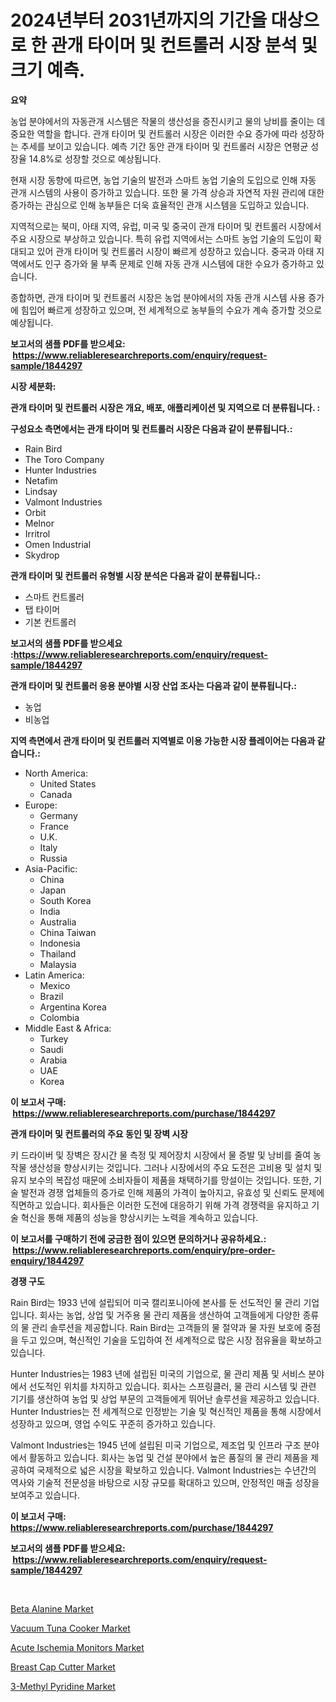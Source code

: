 <p><h1>2024년부터 2031년까지의 기간을 대상으로 한 관개 타이머 및 컨트롤러 시장 분석 및 크기 예측.</h1></p><p><strong>요약</strong></p>
<p><p>농업 분야에서의 자동관개 시스템은 작물의 생산성을 증진시키고 물의 낭비를 줄이는 데 중요한 역할을 합니다. 관개 타이머 및 컨트롤러 시장은 이러한 수요 증가에 따라 성장하는 추세를 보이고 있습니다. 예측 기간 동안 관개 타이머 및 컨트롤러 시장은 연평균 성장율 14.8%로 성장할 것으로 예상됩니다.</p><p>현재 시장 동향에 따르면, 농업 기술의 발전과 스마트 농업 기술의 도입으로 인해 자동 관개 시스템의 사용이 증가하고 있습니다. 또한 물 가격 상승과 자연적 자원 관리에 대한 증가하는 관심으로 인해 농부들은 더욱 효율적인 관개 시스템을 도입하고 있습니다.</p><p>지역적으로는 북미, 아태 지역, 유럽, 미국 및 중국이 관개 타이머 및 컨트롤러 시장에서 주요 시장으로 부상하고 있습니다. 특히 유럽 지역에서는 스마트 농업 기술의 도입이 확대되고 있어 관개 타이머 및 컨트롤러 시장이 빠르게 성장하고 있습니다. 중국과 아태 지역에서도 인구 증가와 물 부족 문제로 인해 자동 관개 시스템에 대한 수요가 증가하고 있습니다.</p><p>종합하면, 관개 타이머 및 컨트롤러 시장은 농업 분야에서의 자동 관개 시스템 사용 증가에 힘입어 빠르게 성장하고 있으며, 전 세계적으로 농부들의 수요가 계속 증가할 것으로 예상됩니다.</p></p>
<p><strong>보고서의 샘플 PDF를 받으세요: &nbsp;<a href="https://www.reliableresearchreports.com/enquiry/request-sample/1844297">https://www.reliableresearchreports.com/enquiry/request-sample/1844297</a></strong></p>
<p><strong>시장 세분화:</strong></p>
<p><strong> 관개 타이머 및 컨트롤러 시장은 개요, 배포, 애플리케이션 및 지역으로 더 분류됩니다. :</strong></p>
<p><strong>구성요소 측면에서는 관개 타이머 및 컨트롤러 시장은 다음과 같이 분류됩니다.:</strong></p>
<p><ul><li>Rain Bird</li><li>The Toro Company</li><li>Hunter Industries</li><li>Netafim</li><li>Lindsay</li><li>Valmont Industries</li><li>Orbit</li><li>Melnor</li><li>Irritrol</li><li>Omen Industrial</li><li>Skydrop</li></ul></p>
<p><strong> 관개 타이머 및 컨트롤러 유형별 시장 분석은 다음과 같이 분류됩니다.:</strong></p>
<p><ul><li>스마트 컨트롤러</li><li>탭 타이머</li><li>기본 컨트롤러</li></ul></p>
<p><strong>보고서의 샘플 PDF를 받으세요 :<a href="https://www.reliableresearchreports.com/enquiry/request-sample/1844297">https://www.reliableresearchreports.com/enquiry/request-sample/1844297</a></strong></p>
<p><strong> 관개 타이머 및 컨트롤러 응용 분야별 시장 산업 조사는 다음과 같이 분류됩니다.:</strong></p>
<p><ul><li>농업</li><li>비농업</li></ul></p>
<p><strong>지역 측면에서 관개 타이머 및 컨트롤러 지역별로 이용 가능한 시장 플레이어는 다음과 같습니다.:</strong></p>
<p><ul>
    <li>
        North America:
        <ul>
            <li>United States</li>
            <li>Canada</li>
        </ul>
    </li>
    <li>
        Europe:
        <ul>
            <li>Germany</li>
            <li>France</li>
            <li>U.K.</li>
            <li>Italy</li>
            <li>Russia</li>
        </ul>
    </li>
    <li>
        Asia-Pacific:
        <ul>
            <li>China</li>
            <li>Japan</li>
            <li>South Korea</li>
            <li>India</li>
            <li>Australia</li>
            <li>China Taiwan</li>
            <li>Indonesia</li>
            <li>Thailand</li>
            <li>Malaysia</li>
        </ul>
    </li>
    <li>
        Latin America:
        <ul>
            <li>Mexico</li>
            <li>Brazil</li>
            <li>Argentina Korea</li>
            <li>Colombia</li>
        </ul>
    </li>
    <li>
        Middle East & Africa:
        <ul>
            <li>Turkey</li>
            <li>Saudi</li>
            <li>Arabia</li>
            <li>UAE</li>
            <li>Korea</li>
        </ul>
    </li>
    </ul></p>
<p><strong>이 보고서 구매: &nbsp;<a href="https://www.reliableresearchreports.com/purchase/1844297">https://www.reliableresearchreports.com/purchase/1844297</a></strong></p>
<p><strong>관개 타이머 및 컨트롤러의 주요 동인 및 장벽 시장</strong></p>
<p><p>키 드라이버 및 장벽은 장시간 물 측정 및 제어장치 시장에서 물 증발 및 낭비를 줄여 농작물 생산성을 향상시키는 것입니다. 그러나 시장에서의 주요 도전은 고비용 및 설치 및 유지 보수의 복잡성 때문에 소비자들이 제품을 채택하기를 망설이는 것입니다. 또한, 기술 발전과 경쟁 업체들의 증가로 인해 제품의 가격이 높아지고, 유효성 및 신뢰도 문제에 직면하고 있습니다. 회사들은 이러한 도전에 대응하기 위해 가격 경쟁력을 유지하고 기술 혁신을 통해 제품의 성능을 향상시키는 노력을 계속하고 있습니다.</p></p>
<p><strong>이 보고서를 구매하기 전에 궁금한 점이 있으면 문의하거나 공유하세요.: &nbsp;<a href="https://www.reliableresearchreports.com/enquiry/pre-order-enquiry/1844297">https://www.reliableresearchreports.com/enquiry/pre-order-enquiry/1844297</a></strong></p>
<p><strong>경쟁 구도</strong></p>
<p><p>Rain Bird는 1933 년에 설립되어 미국 캘리포니아에 본사를 둔 선도적인 물 관리 기업입니다. 회사는 농업, 상업 및 거주용 물 관리 제품을 생산하여 고객들에게 다양한 종류의 물 관리 솔루션을 제공합니다. Rain Bird는 고객들의 물 절약과 물 자원 보호에 중점을 두고 있으며, 혁신적인 기술을 도입하여 전 세계적으로 많은 시장 점유율을 확보하고 있습니다.</p><p>Hunter Industries는 1983 년에 설립된 미국의 기업으로, 물 관리 제품 및 서비스 분야에서 선도적인 위치를 차지하고 있습니다. 회사는 스프링클러, 물 관리 시스템 및 관련 기기를 생산하여 농업 및 상업 부문의 고객들에게 뛰어난 솔루션을 제공하고 있습니다. Hunter Industries는 전 세계적으로 인정받는 기술 및 혁신적인 제품을 통해 시장에서 성장하고 있으며, 영업 수익도 꾸준히 증가하고 있습니다.</p><p>Valmont Industries는 1945 년에 설립된 미국 기업으로, 제조업 및 인프라 구조 분야에서 활동하고 있습니다. 회사는 농업 및 건설 분야에서 높은 품질의 물 관리 제품을 제공하여 국제적으로 넓은 시장을 확보하고 있습니다. Valmont Industries는 수년간의 역사와 기술적 전문성을 바탕으로 시장 규모를 확대하고 있으며, 안정적인 매출 성장을 보여주고 있습니다.</p></p>
<p><strong>이 보고서 구매: &nbsp; <a href="https://www.reliableresearchreports.com/purchase/1844297">https://www.reliableresearchreports.com/purchase/1844297</a></strong></p>
<p><strong>보고서의 샘플 PDF를 받으세요: &nbsp;<a href="https://www.reliableresearchreports.com/enquiry/request-sample/1844297">https://www.reliableresearchreports.com/enquiry/request-sample/1844297</a></strong><strong></strong></p>
<p>&nbsp;</p>
<p><p><a href="https://view.publitas.com/reportprime-1/beta-alanine-market-a-comprehensive-report-of-its-market-share-growth-trends-2024-2031/">Beta Alanine Market</a></p><p><a href="https://github.com/beatblasta/Market-Research-Report-List-2/blob/main/vacuum-tuna-cooker-market.md">Vacuum Tuna Cooker Market</a></p><p><a href="https://iodized-pantydraco-05c.notion.site/Acute-Ischemia-Monitors-Market-Insights-Market-Players-and-Forecast-Till-2031-a50bb380b4a54ba1962a5b92dfb3f04d">Acute Ischemia Monitors Market</a></p><p><a href="https://github.com/angelajermaine/Market-Research-Report-List-2/blob/main/breast-cap-cutter-market.md">Breast Cap Cutter Market</a></p><p><a href="https://three-jumbo-f6d.notion.site/3-Methyl-Pyridine-Market-Size-Growth-Outlook-from-2024-to-2031-projecting-at-Market-s-Trends-Analy-c9fdf5639f0c4c01b074d2daa4a427c7">3-Methyl Pyridine Market</a></p></p>